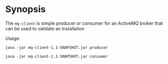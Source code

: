 # Synopsis

The `mq-client` is simple producer or consumer for an ActiveMQ broker that can be used to validate an installation

Usage:

    java -jar mq-client-1.1-SNAPSHOT.jar producer

    java -jar mq-client-1.1-SNAPSHOT.jar consumer


